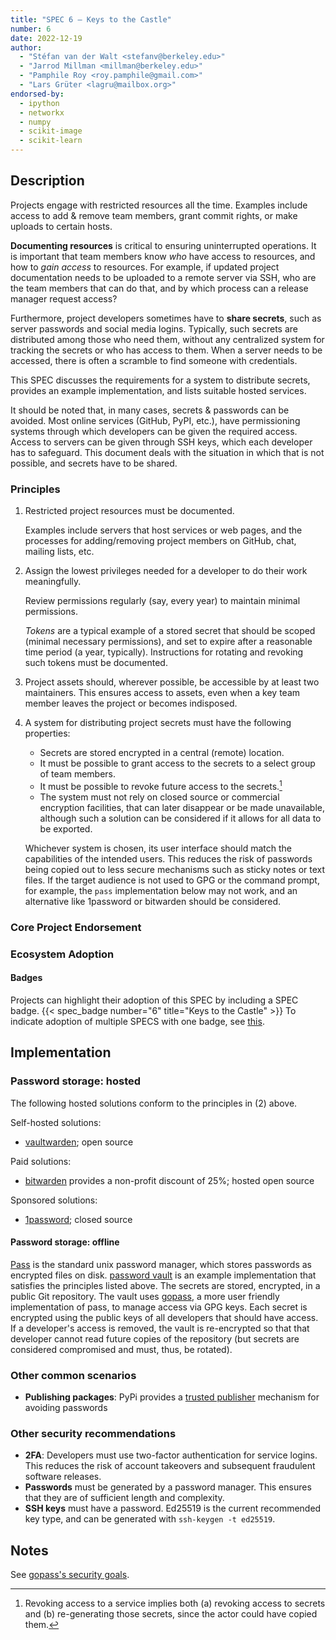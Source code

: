 ```yaml
---
title: "SPEC 6 — Keys to the Castle"
number: 6
date: 2022-12-19
author:
  - "Stéfan van der Walt <stefanv@berkeley.edu>"
  - "Jarrod Millman <millman@berkeley.edu>"
  - "Pamphile Roy <roy.pamphile@gmail.com>"
  - "Lars Grüter <lagru@mailbox.org>"
endorsed-by:
  - ipython
  - networkx
  - numpy
  - scikit-image
  - scikit-learn
---
```


## Description

<!--
Briefly and clearly describe the proposal.
Explain the general need and the advantages of this specific proposal.
If relevant, include examples of how the new functionality would be used,
intended use-cases, and pseudo-code illustrating its use.
-->

Projects engage with restricted resources all the time.
Examples include access to add & remove team members, grant commit rights, or make uploads to certain hosts.

**Documenting resources** is critical to ensuring uninterrupted operations.
It is important that team members know _who_ have access to resources, and how to _gain access_ to resources.
For example, if updated project documentation needs to be uploaded to a remote server via SSH, who are the team members that can do that, and by which process can a release manager request access?

Furthermore, project developers sometimes have to **share secrets**, such as server passwords and social media logins.
Typically, such secrets are distributed among those who need them, without any centralized system for tracking the secrets or who has access to them.
When a server needs to be accessed, there is often a scramble to find someone with credentials.

This SPEC discusses the requirements for a system to distribute secrets, provides an example implementation, and lists suitable hosted services.

It should be noted that, in many cases, secrets & passwords can be avoided.
Most online services (GitHub, PyPI, etc.), have permissioning systems through which developers can be given the required access.
Access to servers can be given through SSH keys, which each developer has to safeguard.
This document deals with the situation in which that is not possible, and secrets have to be shared.

### Principles

1. Restricted project resources must be documented.

   Examples include servers that host services or web pages, and the processes for adding/removing project members on GitHub, chat, mailing lists, etc.

2. Assign the lowest privileges needed for a developer to do their work meaningfully.

   Review permissions regularly (say, every year) to maintain minimal permissions.

   _Tokens_ are a typical example of a stored secret that should be scoped (minimal necessary permissions), and set to expire after a reasonable time period (a year, typically).
   Instructions for rotating and revoking such tokens must be documented.

3. Project assets should, wherever possible, be accessible by at least two maintainers.
   This ensures access to assets, even when a key team member leaves the project or becomes indisposed.

4. A system for distributing project secrets must have the following properties:

   - Secrets are stored encrypted in a central (remote) location.
   - It must be possible to grant access to the secrets to a select group of team members.
   - It must be possible to revoke future access to the secrets.[^future-access]
   - The system must not rely on closed source or commercial encryption facilities, that
     can later disappear or be made unavailable, although such a solution can be considered if it allows for all data to be exported.

   Whichever system is chosen, its user interface should match the capabilities of the intended users.
   This reduces the risk of passwords being copied out to less secure mechanisms such as sticky notes or text files.
   If the target audience is not used to GPG or the command prompt, for example, the `pass` implementation below may not work, and an alternative like 1password or bitwarden should be considered.

[^future-access]: Revoking access to a service implies both (a) revoking access to secrets and (b) re-generating those secrets, since the actor could have copied them.

### Core Project Endorsement

<!--
Discuss what it means for a core project to endorse this SPEC.
-->

### Ecosystem Adoption

<!--
Discuss what it means for a project to adopt this SPEC.
-->

#### Badges

Projects can highlight their adoption of this SPEC by including a SPEC badge.
{{< spec_badge number="6" title="Keys to the Castle" >}}
To indicate adoption of multiple SPECS with one badge, see [this](../purpose-and-process/#badges).

## Implementation

### Password storage: hosted

The following hosted solutions conform to the principles in (2) above.

Self-hosted solutions:

- [vaultwarden](https://github.com/dani-garcia/vaultwarden); open source

Paid solutions:

- [bitwarden](https://bitwarden.com/) provides a non-profit discount of 25%; hosted open source

Sponsored solutions:

- [1password](https://github.com/1Password/1password-teams-open-source); closed source

#### Password storage: offline

[Pass](https://www.passwordstore.org/) is the standard unix password manager, which stores passwords as encrypted files on disk.
[password vault](https://github.com/scientific-python/vault-template) is an example implementation that satisfies the principles listed above.
The secrets are stored, encrypted, in a public Git repository.
The vault uses [gopass](https://github.com/gopasspw/gopass), a more user friendly implementation of pass, to manage access via GPG keys.
Each secret is encrypted using the public keys of all developers that should have access.
If a developer's access is removed, the vault is re-encrypted so that that developer cannot read future copies of the repository (but secrets are considered compromised and must, thus, be rotated).

### Other common scenarios

- **Publishing packages**: PyPi provides a [trusted publisher](https://docs.pypi.org/trusted-publishers/using-a-publisher/) mechanism for avoiding passwords

### Other security recommendations

- **2FA**: Developers must use two-factor authentication for service logins.
  This reduces the risk of account takeovers and subsequent fraudulent software releases.
- **Passwords** must be generated by a password manager.
  This ensures that they are of sufficient length and complexity.
- **SSH keys** must have a password. Ed25519 is the current recommended key type, and can be generated with `ssh-keygen -t ed25519`.

## Notes

See [gopass's security goals](https://github.com/gopasspw/gopass/blob/master/docs/security.md#security-goals).

<!--
Include a bulleted list of annotated links, comments,
and other ancillary information as needed.
-->
